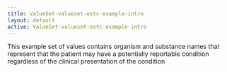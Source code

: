 ```yaml
---
title: ValueSet-valueset-ostc-example-intro
layout: default
active: ValueSet-valueset-ostc-example-intro
---
```


This example set of values contains organism and substance names that represent that the patient may have a potentially reportable condition regardless of the clinical presentation of the condition